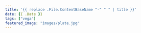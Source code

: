 ```yaml
---
title: '{{ replace .File.ContentBaseName "-" " " | title }}'
date: {{ .Date }}
tags: ["vega"]
featured_image: "images/plate.jpg"
---
```

